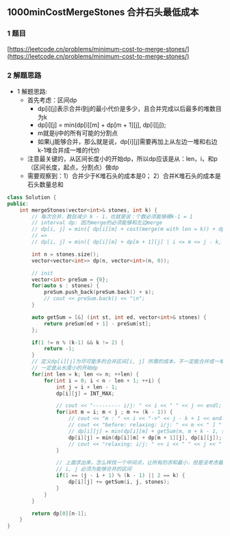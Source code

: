 ## 1000minCostMergeStones 合并石头最低成本

### 1 题目
[https://leetcode.cn/problems/minimum-cost-to-merge-stones/](https://leetcode.cn/problems/minimum-cost-to-merge-stones/)

### 2 解题思路
- 1 解题思路:
  - 首先考虑：区间dp
    - dp[i][j]表示合并i到j的最小代价是多少，且合并完成以后最多的堆数目为k
    - dp[i][j] = min(dp[i][m] + dp[m + 1][j], dp[i][j]);
    - m就是ij中的所有可能的分割点
    - 如果i,j能够合并，那么就是说，dp[i][j]需要再加上从左边一堆和右边k-1堆合并成一堆的代价
  - 注意最关键的，从区间长度小的开始dp，所以dp应该是从：len，i，和p（区间长度，起点，分割点）做dp
  - 需要观察到：1）合并少于K堆石头的成本是0； 2）合并K堆石头的成本是石头数量总和
```cpp
class Solution {
public:
    int mergeStones(vector<int>& stones, int k) {
        // 每次合并，数目减少 k - 1，也就是说：个数必须能够模k-1 = 1
        // interval dp: 因为merge的必须能够和左边merge
        // dp[i, j] = min({ dp[i][m] + cost(merge(m with len = k)) + dp[m + k][j] | i <= m <= j - k }), j - i >= k - 1   
        // =>
        // dp[i, j] = min({ dp[i][m] + dp[m + 1][j] | i <= m <= j - k, m是分界点，}), j - i >= k - 1   

        int n = stones.size();
        vector<vector<int>> dp(n, vector<int>(n, 0));

        // init
        vector<int> preSum = {0};
        for(auto s : stones) {
            preSum.push_back(preSum.back() + s);
            // cout << preSum.back() << "\n";
        }

        auto getSum = [&] (int st, int ed, vector<int>& stones) {
            return preSum[ed + 1] - preSum[st];
        };

        if(1 != n % (k-1) && k != 2) {
            return -1;
        }
        // 定义dp[i][j]为尽可能多的合并区间[i, j] 所需的成本，不一定能合并成一堆，但合并完成后剩下的堆数一定小于k，更具体地，剩余的堆数一定是(n - 1) % (k - 1) + 1。
        // 一定是从长度小的开始dp
        for(int len = k; len <= n; ++len) {
            for(int i = 0; i < n - len + 1; ++i) {
                int j = i + len - 1;
                dp[i][j] = INT_MAX;

                // cout << "--------- i/j: " << i << " " << j << endl;
                for(int m = i; m < j ; m += (k - 1)) {
                    // cout << "m : " << i << "->" << j - k + 1 << endl;
                    // cout << "before: relaxing: i/j: " << m << " ] " << dp[m + 1][j] << endl;
                    // dp[i][j] = min(dp[i][m] + getSum(m, m + k - 1, stones) + dp[m + k][j], dp[i][j]);
                    dp[i][j] = min(dp[i][m] + dp[m + 1][j], dp[i][j]);
                    // cout << "relaxing: i/j: " << i << " " << j << " : " << dp[i][m] << " " << dp[m+1][j] << endl;
                }

                // 上面求出来，怎么样找一个中间点，让所有的求和最小，但是没考虑最后的最后合并成一个的代价
                // i, j 必须为能够合并的区间
                if(1 == (j - i + 1) % (k - 1) || 2 == k) {
                    dp[i][j] += getSum(i, j, stones);
                }
            }
        }

        return dp[0][n-1];
    }
}
```